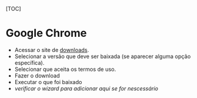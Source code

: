 [TOC]

# Google Chrome
- Acessar o site de [downloads](https://www.google.com/chrome/?brand=CHBD&gclid=Cj0KCQjwt5zsBRD8ARIsAJfI4BiDH_x8Cn7tA2CgmY5xz9_7emRFLJbS_OmL0SaAwgNRX1TkkVkvA2gaAqBXEALw_wcB&gclsrc=aw.ds).
- Selecionar a versão que deve ser baixada (se aparecer alguma opção específica).
- Selecionar que aceita os termos de uso.
- Fazer o download
- Executar o que foi baixado
- _verificar o wizard para adicionar aqui se for nescessário_